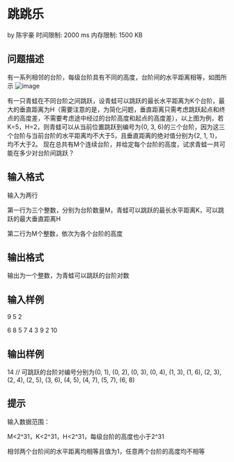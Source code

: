 # 跳跳乐
by  陈宇豪    时间限制: 2000 ms   内存限制: 1500 KB
## 问题描述
有一系列相邻的台阶，每级台阶具有不同的高度，台阶间的水平距离相等，如图所示
![image](https://github.com/youyc22/Data-and-alagorithm/assets/125688164/5897c987-8f2d-4ccd-a88d-43131aefa52d)

有一只青蛙在不同台阶之间跳跃，设青蛙可以跳跃的最长水平距离为K个台阶，最大的垂直距离为H（需要注意的是，为简化问题，垂直距离只需考虑跳跃起点和终点的高度差，不需要考虑途中经过的台阶高度和起点的高度差），以上图为例，若K=5，H=2，则青蛙可以从当前位置跳跃到编号为{0, 3, 6}的三个台阶，因为这三个台阶与当前台阶的水平距离均不大于5，且垂直距离的绝对值分别为{2, 1, 1}，均不大于2。
现在总共有M个连续台阶，并给定每个台阶的高度，试求青蛙一共可能在多少对台阶间跳跃？
## 输入格式
输入为两行

第一行为三个整数，分别为台阶数量M，青蛙可以跳跃的最长水平距离K，可以跳跃的最大垂直距离H

第二行为M个整数，依次为各个台阶的高度
## 输出格式
输出为一个整数，为青蛙可以跳跃的台阶对数
## 输入样例
9 5 2

6 8 5 7 4 3 9 2 10
## 输出样例
14
// 可跳跃的台阶对编号分别为(0, 1), (0, 2), (0, 3), (0, 4), (1, 3), (1, 6), (2, 3), (2, 4), (2, 5), (3, 6), (4, 5), (4, 7), (5, 7), (6, 8)
## 提示
输入数据范围：

M<2^31，K<2^31，H<2^31，每级台阶的高度也小于2^31

相邻两个台阶间的水平距离均相等且值为1，任意两个台阶的高度均不相等
 

